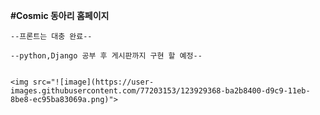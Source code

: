 <strong>#Cosmic 동아리 홈페이지</strong>


    --프론트는 대충 완료--
    
    --python,Django 공부 후 게시판까지 구현 할 예정--
    
  
    <img src="![image](https://user-images.githubusercontent.com/77203153/123929368-ba2b8400-d9c9-11eb-8be8-ec95ba83069a.png)">
